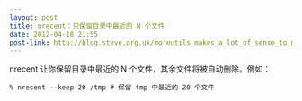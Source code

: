 ```yaml
---
layout: post
title: nrecent：只保留目录中最近的 N 个文件
date: 2012-04-18 21:55
post-link: http://blog.steve.org.uk/moreutils_makes_a_lot_of_sense_to_me.html
---
```


nrecent 让你保留目录中最近的 N 个文件，其余文件将被自动删除。例如：

    % nrecent --keep 20 /tmp # 保留 tmp 中最近的 20 个文件
